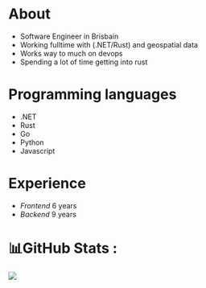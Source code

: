 # About
- Software Engineer in Brisbain
- Working fulltime with (.NET/Rust) and geospatial data
- Works way to much on devops
- Spending a lot of time getting into rust 

# Programming languages
- .NET
- Rust
- Go
- Python
- Javascript

# Experience
- *Frontend* 6 years
- *Backend* 9 years

<!--# My Stats:
[![GitHub Streak](http://github-readme-streak-stats.herokuapp.com?user=MartinEllegard&theme=dark&hide_border=true&date_format=j%20M%5B%20Y%5D&mode=weekly&fire=EB3A2F&stroke=AB2A22)](https://git.io/streak-stats)
![](https://github-readme-stats.vercel.app/api?username=MartinEllegard&theme=radical&hide_border=false&include_all_commits=true&count_private=true)<br/>
![](https://github-readme-stats.vercel.app/api/top-langs/?username=MartinEllegard&theme=radical&hide_border=false&include_all_commits=true&count_private=true&layout=compact)
-->
# 📊GitHub Stats :
![](https://github-readme-streak-stats.herokuapp.com/?user=MartinEllegard&theme=radical&hide_border=false)<br/>

